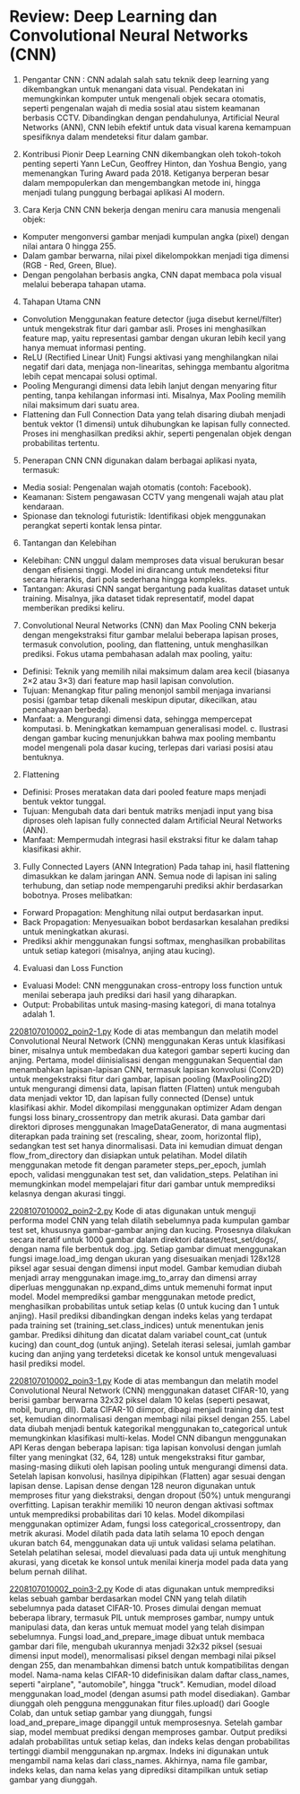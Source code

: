 # Review: Deep Learning dan Convolutional Neural Networks (CNN)

1. Pengantar CNN :
CNN adalah salah satu teknik deep learning yang dikembangkan untuk menangani data visual. Pendekatan ini memungkinkan komputer untuk mengenali objek secara otomatis, seperti pengenalan wajah di media sosial atau sistem keamanan berbasis CCTV. Dibandingkan dengan pendahulunya, Artificial Neural Networks (ANN), CNN lebih efektif untuk data visual karena kemampuan spesifiknya dalam mendeteksi fitur dalam gambar.

2. Kontribusi Pionir Deep Learning
CNN dikembangkan oleh tokoh-tokoh penting seperti Yann LeCun, Geoffrey Hinton, dan Yoshua Bengio, yang memenangkan Turing Award pada 2018. Ketiganya berperan besar dalam mempopulerkan dan mengembangkan metode ini, hingga menjadi tulang punggung berbagai aplikasi AI modern.

3. Cara Kerja CNN
CNN bekerja dengan meniru cara manusia mengenali objek:
- Komputer mengonversi gambar menjadi kumpulan angka (pixel) dengan nilai antara 0 hingga 255.
- Dalam gambar berwarna, nilai pixel dikelompokkan menjadi tiga dimensi (RGB - Red, Green, Blue).
- Dengan pengolahan berbasis angka, CNN dapat membaca pola visual melalui beberapa tahapan utama.

4. Tahapan Utama CNN
- Convolution
Menggunakan feature detector (juga disebut kernel/filter) untuk mengekstrak fitur dari gambar asli. Proses ini menghasilkan feature map, yaitu representasi gambar dengan ukuran lebih kecil yang hanya memuat informasi penting.
- ReLU (Rectified Linear Unit)
Fungsi aktivasi yang menghilangkan nilai negatif dari data, menjaga non-linearitas, sehingga membantu algoritma lebih cepat mencapai solusi optimal.
- Pooling
Mengurangi dimensi data lebih lanjut dengan menyaring fitur penting, tanpa kehilangan informasi inti. Misalnya, Max Pooling memilih nilai maksimum dari suatu area.
- Flattening dan Full Connection
Data yang telah disaring diubah menjadi bentuk vektor (1 dimensi) untuk dihubungkan ke lapisan fully connected. Proses ini menghasilkan prediksi akhir, seperti pengenalan objek dengan probabilitas tertentu.

5. Penerapan CNN
CNN digunakan dalam berbagai aplikasi nyata, termasuk:
- Media sosial: Pengenalan wajah otomatis (contoh: Facebook).
- Keamanan: Sistem pengawasan CCTV yang mengenali wajah atau plat kendaraan.
- Spionase dan teknologi futuristik: Identifikasi objek menggunakan perangkat seperti kontak lensa pintar.
  
6. Tantangan dan Kelebihan
- Kelebihan: CNN unggul dalam memproses data visual berukuran besar dengan efisiensi tinggi. Model ini dirancang untuk mendeteksi fitur secara hierarkis, dari pola sederhana hingga kompleks.
- Tantangan: Akurasi CNN sangat bergantung pada kualitas dataset untuk training. Misalnya, jika dataset tidak representatif, model dapat memberikan prediksi keliru.

7. Convolutional Neural Networks (CNN) dan Max Pooling
CNN bekerja dengan mengekstraksi fitur gambar melalui beberapa lapisan proses, termasuk convolution, pooling, dan flattening, untuk menghasilkan prediksi. Fokus utama pembahasan adalah max pooling, yaitu:
- Definisi: Teknik yang memilih nilai maksimum dalam area kecil (biasanya 2×2 atau 3×3) dari feature map hasil lapisan convolution.
- Tujuan: Menangkap fitur paling menonjol sambil menjaga invariansi posisi (gambar tetap dikenali meskipun diputar, dikecilkan, atau pencahayaan berbeda).
- Manfaat:
a. Mengurangi dimensi data, sehingga mempercepat komputasi.
b. Meningkatkan kemampuan generalisasi model.
c. Ilustrasi dengan gambar kucing menunjukkan bahwa max pooling membantu model mengenali pola dasar kucing, terlepas dari variasi posisi atau bentuknya.

2. Flattening
- Definisi: Proses meratakan data dari pooled feature maps menjadi bentuk vektor tunggal.
- Tujuan: Mengubah data dari bentuk matriks menjadi input yang bisa diproses oleh lapisan fully connected dalam Artificial Neural Networks (ANN).
- Manfaat: Mempermudah integrasi hasil ekstraksi fitur ke dalam tahap klasifikasi akhir.
  
3. Fully Connected Layers (ANN Integration)
Pada tahap ini, hasil flattening dimasukkan ke dalam jaringan ANN. Semua node di lapisan ini saling terhubung, dan setiap node mempengaruhi prediksi akhir berdasarkan bobotnya. Proses melibatkan:
- Forward Propagation: Menghitung nilai output berdasarkan input.
- Back Propagation: Menyesuaikan bobot berdasarkan kesalahan prediksi untuk meningkatkan akurasi.
- Prediksi akhir menggunakan fungsi softmax, menghasilkan probabilitas untuk setiap kategori (misalnya, anjing atau kucing).

4. Evaluasi dan Loss Function
- Evaluasi Model: CNN menggunakan cross-entropy loss function untuk menilai seberapa jauh prediksi dari hasil yang diharapkan.
- Output: Probabilitas untuk masing-masing kategori, di mana totalnya adalah 1.

[2208107010002_poin2-1.py](https://github.com/milalestari/2208107010002_ReviewCNN/blob/main/2208107010002_poin2-1.py)
Kode di atas membangun dan melatih model Convolutional Neural Network (CNN) menggunakan Keras untuk klasifikasi biner, misalnya untuk membedakan dua kategori gambar seperti kucing dan anjing. Pertama, model diinisialisasi dengan menggunakan Sequential dan menambahkan lapisan-lapisan CNN, termasuk lapisan konvolusi (Conv2D) untuk mengekstraksi fitur dari gambar, lapisan pooling (MaxPooling2D) untuk mengurangi dimensi data, lapisan flatten (Flatten) untuk mengubah data menjadi vektor 1D, dan lapisan fully connected (Dense) untuk klasifikasi akhir. Model dikompilasi menggunakan optimizer Adam dengan fungsi loss binary_crossentropy dan metrik akurasi. Data gambar dari direktori diproses menggunakan ImageDataGenerator, di mana augmentasi diterapkan pada training set (rescaling, shear, zoom, horizontal flip), sedangkan test set hanya dinormalisasi. Data ini kemudian dimuat dengan flow_from_directory dan disiapkan untuk pelatihan. Model dilatih menggunakan metode fit dengan parameter steps_per_epoch, jumlah epoch, validasi menggunakan test set, dan validation_steps. Pelatihan ini memungkinkan model mempelajari fitur dari gambar untuk memprediksi kelasnya dengan akurasi tinggi.

[2208107010002_poin2-2.py](https://github.com/milalestari/2208107010002_ReviewCNN/blob/main/2208107010002_poin2-2.py)
Kode di atas digunakan untuk menguji performa model CNN yang telah dilatih sebelumnya pada kumpulan gambar test set, khususnya gambar-gambar anjing dan kucing. Prosesnya dilakukan secara iteratif untuk 1000 gambar dalam direktori dataset/test_set/dogs/, dengan nama file berbentuk dog.<index>.jpg. Setiap gambar dimuat menggunakan fungsi image.load_img dengan ukuran yang disesuaikan menjadi 128x128 piksel agar sesuai dengan dimensi input model. Gambar kemudian diubah menjadi array menggunakan image.img_to_array dan dimensi array diperluas menggunakan np.expand_dims untuk memenuhi format input model. Model memprediksi gambar menggunakan metode predict, menghasilkan probabilitas untuk setiap kelas (0 untuk kucing dan 1 untuk anjing). Hasil prediksi dibandingkan dengan indeks kelas yang terdapat pada training set (training_set.class_indices) untuk menentukan jenis gambar. Prediksi dihitung dan dicatat dalam variabel count_cat (untuk kucing) dan count_dog (untuk anjing). Setelah iterasi selesai, jumlah gambar kucing dan anjing yang terdeteksi dicetak ke konsol untuk mengevaluasi hasil prediksi model.

[2208107010002_poin3-1.py](https://github.com/milalestari/2208107010002_ReviewCNN/blob/main/2208107010002_poin3-1.py)
Kode di atas membangun dan melatih model Convolutional Neural Network (CNN) menggunakan dataset CIFAR-10, yang berisi gambar berwarna 32x32 piksel dalam 10 kelas (seperti pesawat, mobil, burung, dll). Data CIFAR-10 diimpor, dibagi menjadi training dan test set, kemudian dinormalisasi dengan membagi nilai piksel dengan 255. Label data diubah menjadi bentuk kategorikal menggunakan to_categorical untuk memungkinkan klasifikasi multi-kelas.
Model CNN dibangun menggunakan API Keras dengan beberapa lapisan: tiga lapisan konvolusi dengan jumlah filter yang meningkat (32, 64, 128) untuk mengekstraksi fitur gambar, masing-masing diikuti oleh lapisan pooling untuk mengurangi dimensi data. Setelah lapisan konvolusi, hasilnya dipipihkan (Flatten) agar sesuai dengan lapisan dense. Lapisan dense dengan 128 neuron digunakan untuk memproses fitur yang diekstraksi, dengan dropout (50%) untuk mengurangi overfitting. Lapisan terakhir memiliki 10 neuron dengan aktivasi softmax untuk memprediksi probabilitas dari 10 kelas.
Model dikompilasi menggunakan optimizer Adam, fungsi loss categorical_crossentropy, dan metrik akurasi. Model dilatih pada data latih selama 10 epoch dengan ukuran batch 64, menggunakan data uji untuk validasi selama pelatihan. Setelah pelatihan selesai, model dievaluasi pada data uji untuk menghitung akurasi, yang dicetak ke konsol untuk menilai kinerja model pada data yang belum pernah dilihat.

[2208107010002_poin3-2.py](https://github.com/milalestari/2208107010002_ReviewCNN/blob/main/2208107010002_poin3-2.py)
Kode di atas digunakan untuk memprediksi kelas sebuah gambar berdasarkan model CNN yang telah dilatih sebelumnya pada dataset CIFAR-10. Proses dimulai dengan memuat beberapa library, termasuk PIL untuk memproses gambar, numpy untuk manipulasi data, dan keras untuk memuat model yang telah disimpan sebelumnya. Fungsi load_and_prepare_image dibuat untuk membaca gambar dari file, mengubah ukurannya menjadi 32x32 piksel (sesuai dimensi input model), menormalisasi piksel dengan membagi nilai piksel dengan 255, dan menambahkan dimensi batch untuk kompatibilitas dengan model.
Nama-nama kelas CIFAR-10 didefinisikan dalam daftar class_names, seperti "airplane", "automobile", hingga "truck". Kemudian, model diload menggunakan load_model (dengan asumsi path model disediakan). Gambar diunggah oleh pengguna menggunakan fitur files.upload() dari Google Colab, dan untuk setiap gambar yang diunggah, fungsi load_and_prepare_image dipanggil untuk memprosesnya.
Setelah gambar siap, model membuat prediksi dengan memproses gambar. Output prediksi adalah probabilitas untuk setiap kelas, dan indeks kelas dengan probabilitas tertinggi diambil menggunakan np.argmax. Indeks ini digunakan untuk mengambil nama kelas dari class_names. Akhirnya, nama file gambar, indeks kelas, dan nama kelas yang diprediksi ditampilkan untuk setiap gambar yang diunggah.

